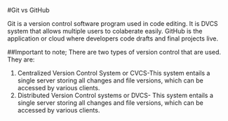 #Git vs GitHub

Git is a version control software program used in code editing. 
It is DVCS system that allows multiple users to colaberate easily.
GitHub is the application or cloud where developers code drafts and final projects live.






##Important to note; There are two types of version control that are used.
They are:

1. Centralized Version Control System or CVCS-This system entails a single server storing all changes and file versions, 
which can be accessed by various clients. 
1. Distributed Version Control systems or DVCS- This system entails a single server storing all changes and file versions, 
which can be accessed by various clients. 











